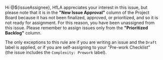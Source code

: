<!-- Template for a notification to the assignee that they will be unassigned because the issue is in the "New Issue Approval" column -->

Hi @${issueAssignee}, HfLA appreciates your interest in this issue, but please note that it is in the  **"New Issue Approval"**  column of the Project Board because it has not been finalized, approved, or prioritized, and so it is not ready for assignment. For this reason, you have been unassigned from this issue. Please remember to assign issues only from the  **"Prioritized Backlog"**  column.  

The only exceptions to this rule are if you are writing an issue and the `Draft` label is applied, or if you are self-assigning to your "Pre-work Checklist" (the issue includes the `Complexity: Prework` label).   
